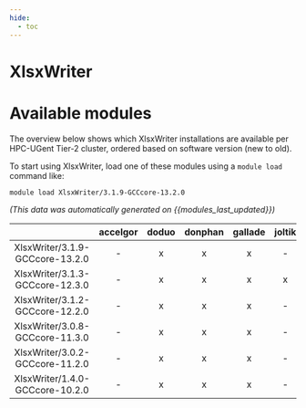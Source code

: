 ```yaml
---
hide:
  - toc
---
```


XlsxWriter
==========

# Available modules


The overview below shows which XlsxWriter installations are available per HPC-UGent Tier-2 cluster, ordered based on software version (new to old).

To start using XlsxWriter, load one of these modules using a `module load` command like:

```shell
module load XlsxWriter/3.1.9-GCCcore-13.2.0
```

*(This data was automatically generated on {{modules_last_updated}})*  

| |accelgor|doduo|donphan|gallade|joltik|shinx|skitty|
| :---: | :---: | :---: | :---: | :---: | :---: | :---: | :---: |
|XlsxWriter/3.1.9-GCCcore-13.2.0|-|x|x|x|-|-|x|
|XlsxWriter/3.1.3-GCCcore-12.3.0|-|x|x|x|x|x|x|
|XlsxWriter/3.1.2-GCCcore-12.2.0|-|x|x|x|-|-|-|
|XlsxWriter/3.0.8-GCCcore-11.3.0|-|x|x|x|-|-|-|
|XlsxWriter/3.0.2-GCCcore-11.2.0|-|x|x|x|-|-|-|
|XlsxWriter/1.4.0-GCCcore-10.2.0|-|x|x|x|-|-|-|
